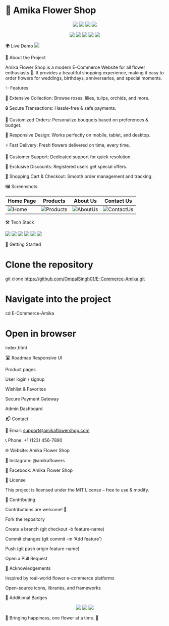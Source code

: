 
# 🌸 Amika Flower Shop  

<p align="center">
  <img src="https://img.shields.io/badge/Status-Active-brightgreen?style=for-the-badge" />
  <img src="https://img.shields.io/badge/Responsive-Yes-success?style=for-the-badge" />
  <img src="https://img.shields.io/github/license/OmpalSingh01/E-Commerce-Amika?style=for-the-badge" />
  <img src="https://img.shields.io/github/stars/OmpalSingh01/E-Commerce-Amika?style=for-the-badge" />
</p>

<p align="center">
  <img src="https://img.shields.io/badge/HTML-E34F26?style=for-the-badge&logo=html5&logoColor=white" />
  <img src="https://img.shields.io/badge/CSS-1572B6?style=for-the-badge&logo=css3&logoColor=white" />
  <img src="https://img.shields.io/badge/JavaScript-F7DF1E?style=for-the-badge&logo=javascript&logoColor=black" />
  <img src="https://img.shields.io/badge/VSCode-0078D7?style=for-the-badge&logo=visual-studio-code&logoColor=white" />
  <img src="https://img.shields.io/badge/GitHub-181717?style=for-the-badge&logo=github&logoColor=white" />
</p>

🌍 Live Demo
  <a href="https://your-live-demo-link.com" target="_blank">
    <img src="https://img.shields.io/badge/Live-Demo-brightgreen?style=for-the-badge&logo=google-chrome&logoColor=white" />
  </a>


🌼 About the Project

Amika Flower Shop is a modern E-Commerce Website for all flower enthusiasts 🌷.
It provides a beautiful shopping experience, making it easy to order flowers for weddings, birthdays, anniversaries, and special moments.

✨ Features

🌼 Extensive Collection: Browse roses, lilies, tulips, orchids, and more.

🔒 Secure Transactions: Hassle-free & safe payments.

🎨 Customized Orders: Personalize bouquets based on preferences & budget.

📱 Responsive Design: Works perfectly on mobile, tablet, and desktop.

⚡ Fast Delivery: Fresh flowers delivered on time, every time.

💬 Customer Support: Dedicated support for quick resolution.

🎁 Exclusive Discounts: Registered users get special offers.

🛒 Shopping Cart & Checkout: Smooth order management and tracking.




🖼️ Screenshots

| Home Page                                                                                                       | Products                                                                                                            | About Us                                                                                                          | Contact Us                                                                                                           |
| --------------------------------------------------------------------------------------------------------------- | ------------------------------------------------------------------------------------------------------------------- | ----------------------------------------------------------------------------------------------------------------- | -------------------------------------------------------------------------------------------------------------------- |
| ![Home](https://github.com/OmpalSingh01/E-Commerce-Amika/assets/155239610/05ac346a-c01f-4429-b3af-aacc511ab2e8) | ![Products](https://github.com/OmpalSingh01/E-Commerce-Amika/assets/155239610/5071add9-4edf-4e5b-9e58-a909a5aa7997) | ![AboutUs](https://github.com/OmpalSingh01/E-Commerce-Amika/assets/155239610/1356bb99-8a9d-4f2a-bd9b-a74f074fae8) | ![ContactUs](https://github.com/OmpalSingh01/E-Commerce-Amika/assets/155239610/c542da8b-d5be-4b7c-988b-ecf0e4ff9d18) |


🛠️ Tech Stack
<p align="left"> <img src="https://img.shields.io/badge/HTML5-orange?style=for-the-badge&logo=html5&logoColor=white" /> <img src="https://img.shields.io/badge/CSS3-blue?style=for-the-badge&logo=css3&logoColor=white" /> <img src="https://img.shields.io/badge/JavaScript-yellow?style=for-the-badge&logo=javascript&logoColor=black" /> <img src="https://img.shields.io/badge/TailwindCSS-38B2AC?style=for-the-badge&logo=tailwind-css&logoColor=white" /> <img src="https://img.shields.io/badge/Node.js-43853D?style=for-the-badge&logo=node.js&logoColor=white" /> <img src="https://img.shields.io/badge/MongoDB-4DB33D?style=for-the-badge&logo=mongodb&logoColor=white" /> </p>

🚀 Getting Started

# Clone the repository
git clone https://github.com/OmpalSingh01/E-Commerce-Amika.git

# Navigate into the project
cd E-Commerce-Amika

# Open in browser
index.html

🛣️ Roadmap
 Responsive UI

 Product pages

 User login / signup

 Wishlist & Favorites

 Secure Payment Gateway

 Admin Dashboard

 📬 Contact

📧 Email: support@amikaflowershop.com

📞 Phone: +1 (123) 456-7890

🌐 Website: Amika Flower Shop

📸 Instagram: @amikaflowers

🌸 Facebook: Amika Flower Shop

📜 License

This project is licensed under the MIT License – free to use & modify.

🤝 Contributing

Contributions are welcome! 🎉

Fork the repository

Create a branch (git checkout -b feature-name)

Commit changes (git commit -m 'Add feature')

Push (git push origin feature-name)

Open a Pull Request

🙏 Acknowledgements

Inspired by real-world flower e-commerce platforms

Open-source icons, libraries, and frameworks

🌟 Additional Badges
<p align="center"> <img src="https://img.shields.io/badge/Made%20with-%E2%9D%A4%EF%B8%8F-red?style=for-the-badge" /> <img src="https://img.shields.io/badge/Open%20for-Contributions-brightgreen?style=for-the-badge" /> <img src="https://img.shields.io/badge/Author-Mohit%20Singh-blue?style=for-the-badge" /> </p>

💐 Bringing happiness, one flower at a time. 🌸

